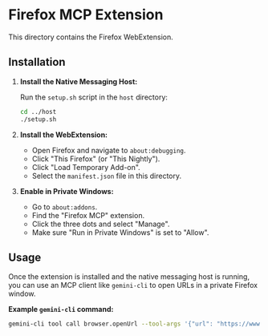 # Firefox MCP Extension

This directory contains the Firefox WebExtension.

## Installation

1.  **Install the Native Messaging Host:**

    Run the `setup.sh` script in the `host` directory:

    ```bash
    cd ../host
    ./setup.sh
    ```

2.  **Install the WebExtension:**

    - Open Firefox and navigate to `about:debugging`.
    - Click "This Firefox" (or "This Nightly").
    - Click "Load Temporary Add-on".
    - Select the `manifest.json` file in this directory.

3.  **Enable in Private Windows:**

    - Go to `about:addons`.
    - Find the "Firefox MCP" extension.
    - Click the three dots and select "Manage".
    - Make sure "Run in Private Windows" is set to "Allow".

## Usage

Once the extension is installed and the native messaging host is running, you can use an MCP client like `gemini-cli` to open URLs in a private Firefox window.

**Example `gemini-cli` command:**

```bash
gemini-cli tool call browser.openUrl --tool-args '{"url": "https://www.google.com"}'
```
